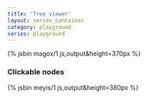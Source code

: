 ```yaml
---
title: 'Tree viewer'
layout: series_container
category: playground
series: playground
---
```



{% jsbin magox/1 js,output&height=370px %}

### Clickable nodes

{% jsbin meyis/1 js,output&height=380px %}

